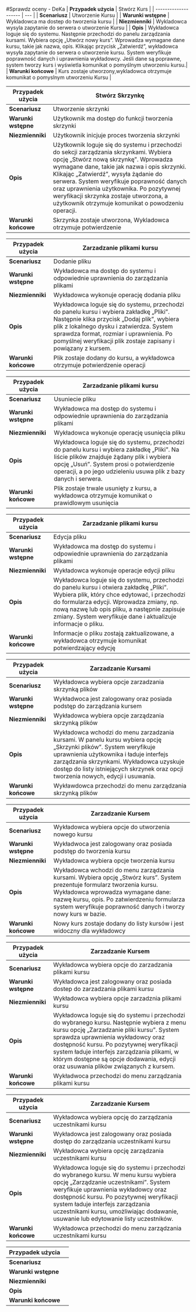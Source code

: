 #Sprawdz oceny - DeKa
| **Przypadek użycia** | Stwórz Kurs    |
| -------------------- | --- |
| **Scenariusz**       |  Utworzenie Kursu   |
| **Warunki wstępne**  |  Wykladowca ma dostep do tworzenia kursu   |
| **Niezmienniki**     |  Wykladowca wysyla zapytanie do serwera o utworzenie Kursu   |
| **Opis**             |  Wykładowca loguje się do systemu. Następnie przechodzi do panelu zarządzania kursami. Wybiera opcję „Utwórz nowy kurs”. Wprowadza wymagane dane kursu, takie jak nazwa, opis. Klikając przycisk „Zatwierdź”, wykładowca wysyła zapytanie do serwera o utworzenie kursu. System weryfikuje poprawność danych i uprawnienia wykładowcy. Jeśli dane są poprawne, system tworzy kurs i wyświetla komunikat o pomyślnym utworzeniu kursu.|
| **Warunki końcowe**  | 	Kurs zostaje utworzony,wykladowca otrzymuje komunikat o pomyslnym utworzeniu Kursu    |




| **Przypadek użycia** |   Stwórz Skrzynkę  |
| -------------------- | --- |
| **Scenariusz**       |  Utworzenie skrzynki   |
| **Warunki wstępne**  |  Użytkownik ma dostęp do funkcji tworzenia skrzynki   |
| **Niezmienniki**     |  Użytkownik inicjuje proces tworzenia skrzynki   |
| **Opis**             |  Użytkownik loguje się do systemu i przechodzi do sekcji zarządzania skrzynkami. Wybiera opcję „Stwórz nową skrzynkę”. Wprowadza wymagane dane, takie jak nazwa i opis skrzynki. Klikając „Zatwierdź”, wysyła żądanie do serwera. System weryfikuje poprawność danych oraz uprawnienia użytkownika. Po pozytywnej weryfikacji skrzynka zostaje utworzona, a użytkownik otrzymuje komunikat o powodzeniu operacji.   |
| **Warunki końcowe**  |  Skrzynka zostaje utworzona, Wykladowca otrzymuje potwierdzenie   |





| **Przypadek użycia** |   Zarzadzanie plikami kursu  |
| -------------------- | --- |
| **Scenariusz**       |   Dodanie pliku   |
| **Warunki wstępne**  |   Wykładowca ma dostęp do systemu i odpowiednie uprawnienia do zarządzania plikami  |
| **Niezmienniki**     |   Wykładowca wykonuje operację dodania pliku   |
| **Opis**             |   Wykładowca loguje się do systemu, przechodzi do panelu kursu i wybiera zakładkę „Pliki”. Następnie klika przycisk „Dodaj plik”, wybiera plik z lokalnego dysku i zatwierdza. System sprawdza format, rozmiar i uprawnienia. Po pomyślnej weryfikacji plik zostaje zapisany i powiązany z kursem.  |
| **Warunki końcowe**  |   Plik zostaje dodany do kursu, a wykładowca otrzymuje potwierdzenie operacji   |

| **Przypadek użycia** |   Zarzadzanie plikami kursu  |
| -------------------- | --- |
| **Scenariusz**       |   Usuniecie pliku   |
| **Warunki wstępne**  |   Wykładowca ma dostęp do systemu i odpowiednie uprawnienia do zarządzania plikami  |
| **Niezmienniki**     |   Wykładowca wykonuje operację usunięcia pliku  |
| **Opis**             |   Wykładowca loguje się do systemu, przechodzi do panelu kursu i wybiera zakładkę „Pliki”. Na liście plików znajduje żądany plik i wybiera opcję „Usuń”. System prosi o potwierdzenie operacji, a po jego udzieleniu usuwa plik z bazy danych i serwera.  |
| **Warunki końcowe**  |  Plik zostaje trwale usunięty z kursu, a wykładowca otrzymuje komunikat o prawidlowym usunięcia   |

| **Przypadek użycia** |  Zarzadzanie plikami kursu    |
| -------------------- | --- |
| **Scenariusz**       |   Edycja pliku  |
| **Warunki wstępne**  |   Wykładowca ma dostęp do systemu i odpowiednie uprawnienia do zarządzania plikami  |
| **Niezmienniki**     |   Wykładowca wykonuje operacje edycji pliku  |
| **Opis**             |   Wykładowca loguje się do systemu, przechodzi do panelu kursu i otwiera zakładkę „Pliki”. Wybiera plik, który chce edytować, i przechodzi do formularza edycji. Wprowadza zmiany, np. nową nazwę lub opis pliku, a następnie zapisuje zmiany. System weryfikuje dane i aktualizuje informacje o pliku.  |
| **Warunki końcowe**  |   Informacje o pliku zostają zaktualizowane, a wykładowca otrzymuje komunikat potwierdzający edycję |

| **Przypadek użycia** |  Zarzadzanie Kursami   |
| -------------------- | --- |
| **Scenariusz**       |   Wykładowca wybiera opcje zarzadzania skrzynką plików  |
| **Warunki wstępne**  |   Wykładwoca jest zalogowany oraz posiada podstęp do zarządzania kursem  |
| **Niezmienniki**     |   Wykładowca wybiera opcje zarządzania skrzynką plików  |
| **Opis**             |   Wykładowca wchodzi do menu zarzadzania kursami. W panelu kursu wybiera opcję „Skrzynki plików”. System weryfikuje uprawnienia użytkownika i ładuje interfejs zarządzania skrzynkami. Wykładowca uzyskuje dostęp do listy istniejących skrzynek oraz opcji tworzenia nowych, edycji i usuwania.  |
| **Warunki końcowe**  |   Wykławdowca przechodzi do menu zarządzania skrzynką plików  |

| **Przypadek użycia** |   Zarzadzanie Kursem   |
| -------------------- | --- |
| **Scenariusz**       |    Wykładowca wybiera opcje do utworzenia nowego kursu |
| **Warunki wstępne**  |    Wykładwoca jest zalogowany oraz posiada podstęp do tworzenia kursu |
| **Niezmienniki**     |    Wykładowca wybiera opcje  tworzenia kursu |
| **Opis**             |    	Wykładowca wchodzi do menu zarządzania kursami. Wybiera opcję „Stwórz kurs”. System prezentuje formularz tworzenia kursu. Wykładowca wprowadza wymagane dane: nazwę kursu, opis. Po zatwierdzeniu formularza system weryfikuje poprawność danych i tworzy nowy kurs w bazie. |
| **Warunki końcowe**  |  Nowy kurs zostaje dodany do listy kursów i jest widoczny dla wykładowcy   |

| **Przypadek użycia** |   Zarzadzanie Kursem  |
| -------------------- | --- |
| **Scenariusz**       |  Wykładowca wybiera opcje do zarzadzania plikami kursu  |
| **Warunki wstępne**  |   Wykładowca jest zalogowany oraz posiada dostep do zarzadzania plikami kursu  |
| **Niezmienniki**     |   Wykładowca wybiera opcje zarzadznia plikami kursu  |
| **Opis**             |   Wykładowca loguje się do systemu i przechodzi do wybranego kursu. Następnie wybiera z menu kursu opcję „Zarzadzanie pliki kursu”. System sprawdza uprawnienia wykładowcy oraz dostępność kursu. Po pozytywnej weryfikacji system ładuje interfejs zarządzania plikami, w którym dostępne są opcje dodawania, edycji oraz usuwania plików związanych z kursem.  |
| **Warunki końcowe**  |  Wykładwoca przechodzi do menu zarządzania plikami kursu   |

| **Przypadek użycia** |  Zarzadzanie Kursem    |
| -------------------- | --- |
| **Scenariusz**       |   Wykładowca wybiera opcję do zarządzania uczestnikami kursu  |
| **Warunki wstępne**  |  Wykładowca jest zalogowany oraz posiada dostęp do zarządzania uczestnikami kursu   |
| **Niezmienniki**     |   Wykładowca wybiera opcję zarządzania uczestnikami kursu  |
| **Opis**             |   	Wykładowca loguje się do systemu i przechodzi do wybranego kursu. W menu kursu wybiera opcję „Zarządzanie uczestnikami”. System weryfikuje uprawnienia wykładowcy oraz dostępność kursu. Po pozytywnej weryfikacji system ładuje interfejs zarządzania uczestnikami kursu, umożliwiając dodawanie, usuwanie lub edytowanie listy uczestników.  |
| **Warunki końcowe**  |  Wykładowca przechodzi do menu zarządzania uczestnikami kursu   |

| **Przypadek użycia** |     |
| -------------------- | --- |
| **Scenariusz**       |     |
| **Warunki wstępne**  |     |
| **Niezmienniki**     |     |
| **Opis**             |     |
| **Warunki końcowe**  |     |




